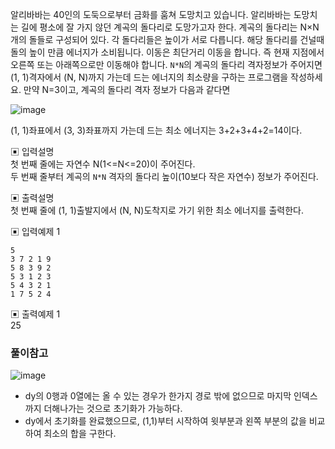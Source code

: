 알리바바는 40인의 도둑으로부터 금화를 훔쳐 도망치고 있습니다.
알리바바는 도망치는 길에 평소에 잘 가지 않던 계곡의 돌다리로 도망가고자 한다. 계곡의 돌다리는 N×N개의 돌들로 구성되어 있다. 각 돌다리들은 높이가 서로 다릅니다.
해당 돌다리를 건널때 돌의 높이 만큼 에너지가 소비됩니다. 이동은 최단거리 이동을 합니다. 즉 현재 지점에서 오른쪽 또는 아래쪽으로만 이동해야 합니다.
`N*N`의 계곡의 돌다리 격자정보가 주어지면 (1, 1)격자에서 (N, N)까지 가는데 드는 에너지의 최소량을 구하는 프로그램을 작성하세요.
만약 N=3이고, 계곡의 돌다리 격자 정보가 다음과 같다면

![image](https://user-images.githubusercontent.com/45524783/150160250-463f2bad-fb16-42a9-a0e5-89fcf9c78a5a.png)

(1, 1)좌표에서 (3, 3)좌표까지 가는데 드는 최소 에너지는 3+2+3+4+2=14이다.

▣ 입력설명       
첫 번째 줄에는 자연수 N(1<=N<=20)이 주어진다.      
두 번째 줄부터 계곡의 `N*N` 격자의 돌다리 높이(10보다 작은 자연수) 정보가 주어진다.    


▣ 출력설명        
첫 번째 줄에 (1, 1)출발지에서 (N, N)도착지로 가기 위한 최소 에너지를 출력한다.       


▣ 입력예제 1      
```
5   
3 7 2 1 9 
5 8 3 9 2 
5 3 1 2 3 
5 4 3 2 1 
1 7 5 2 4
```

▣ 출력예제 1    
25

### 풀이참고
![image](https://user-images.githubusercontent.com/45524783/150161375-9610846a-5211-40a7-adee-bb3721b9d960.png)

- dy의 0행과 0열에는 올 수 있는 경우가 한가지 경로 밖에 없으므로 마지막 인덱스까지 더해나가는 것으로 초기화가 가능하다.
- dy에서 초기화를 완료했으므로, (1,1)부터 시작하여 윗부분과 왼쪽 부분의 값을 비교하여 최소의 합을 구한다.
